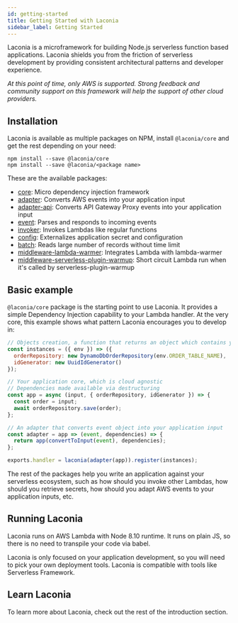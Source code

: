 ```yaml
---
id: getting-started
title: Getting Started with Laconia
sidebar_label: Getting Started
---
```


Laconia is a microframework for building Node.js serverless function based
applications. Laconia shields you from the friction of serverless development by
providing consistent architectural patterns and developer experience.

_At this point of time, only AWS is supported. Strong feedback and community
support on this framework will help the support of other cloud providers._

## Installation

Laconia is available as multiple packages on NPM, install `@laconia/core` and
get the rest depending on your need:

```
npm install --save @laconia/core
npm install --save @laconia/<package name>
```

These are the available packages:

- [core](api/core.md): Micro dependency injection framework
- [adapter](api/adapter.md): Converts AWS events into your application input
- [adapter-api](api/adapter-api.md): Converts API Gateway Proxy events into your
  application input
- [event](api/event.md): Parses and responds to incoming events
- [invoker](api/invoker.md): Invokes Lambdas like regular functions
- [config](api/config.md): Externalizes application secret and configuration
- [batch](api/batch.md): Reads large number of records without time limit
- [middleware-lambda-warmer](api/middleware-lambda-warmer.md): Integrates Lambda
  with lambda-warmer
- [middleware-serverless-plugin-warmup](api/middleware-serverless-plugin-warmup.md):
  Short circuit Lambda run when it's called by serverless-plugin-warmup

## Basic example

`@laconia/core` package is the starting point to use Laconia. It provides a
simple Dependency Injection capability to your Lambda handler. At the very core,
this example shows what pattern Laconia encourages you to develop in:

```js
// Objects creation, a function that returns an object which contains your dependencies
const instances = ({ env }) => ({
  orderRepository: new DynamoDbOrderRepository(env.ORDER_TABLE_NAME),
  idGenerator: new UuidIdGenerator()
});

// Your application core, which is cloud agnostic
// Dependencies made available via destructuring
const app = async (input, { orderRepository, idGenerator }) => {
  const order = input;
  await orderRepository.save(order);
};

// An adapter that converts event object into your application input
const adapter = app => (event, dependencies) => {
  return app(convertToInput(event), dependencies);
};

exports.handler = laconia(adapter(app)).register(instances);
```

The rest of the packages help you write an application against your serverless
ecosystem, such as how should you invoke other Lambdas, how should you retrieve
secrets, how should you adapt AWS events to your application inputs, etc.

## Running Laconia

Laconia runs on AWS Lambda with Node 8.10 runtime. It runs on plain JS, so there
is no need to transpile your code via babel.

Laconia is only focused on your application development, so you will need to
pick your own deployment tools. Laconia is compatible with tools like Serverless
Framework.

## Learn Laconia

To learn more about Laconia, check out the rest of the introduction section.
